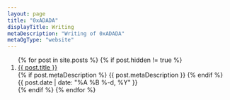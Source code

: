 ```yaml
---
layout: page
title: "0xADADA"
displayTitle: Writing
metaDescription: "Writing of 0xADADA"
metaOgType: "website"
---
```


<ol class="c-Index">
{% for post in site.posts %}
  {% if post.hidden != true %}
  <li>
    <a href="{{ post.url }}" title="{{ post.title }}">
      <span>{{ post.title }}</span>
    </a>
    <br>
    {% if post.metaDescription %}
    <span>{{ post.metaDescription }}</span>
    {% endif %}
    <br>
    <time datetime="{{ post.date | date: "%Y-%m-%d" }}">{{ post.date | date: "%A %B %-d, %Y" }}</time>
  </li>
  {% endif %}
{% endfor %}
</ol>
